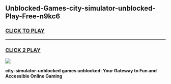 
## Unblocked-Games-city-simulator-unblocked-Play-Free-n9kc6
<h3>
<a href="https://premium76.site?title=city-simulator-unblocked&ref=18A1">CLICK TO PLAY</a></h3>
<hr>

<h3>
<a href="https://premium76.site?title=city-simulator-unblocked&ref=18A1">CLICK 2 PLAY</a>
  
</h3>

<a href="https://premium76.site?title=city-simulator-unblocked&ref=18A1"><img src="https://clearcache.store/games.png"></a>


**city-simulator-unblocked games unblocked: Your Gateway to Fun and Accessible Online Gaming**
